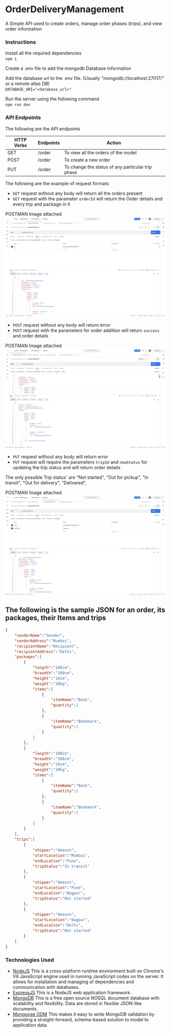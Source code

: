 # OrderDeliveryManagement
A Simple API used to create orders, manage order phases (trips), and view order information

### Instructions

Install all the required dependencies<br>
`npm i`

Create a .env file to add the mongodb Database Information

Add the database url to the .env file. (Usually "mongodb://localhost:27017/" or a remote atlas DB)<br>
`DATABASE_URI="<database_url>"`


Run the server using the following command<br>
`npm run dev`


### API Endpoints

The following are the API endpoints

| HTTP Verbs | Endpoints | Action |
| --- | --- | --- |
| GET | /order | To view all the orders of the model |
| POST | /order | To create a new order |
| PUT | /order | To change the status of any particular trip phase |

The following are the example of request formats


* `GET` request without any body will return all the orders present 
* `GET` request with the parameter `orderId` will return the Order details and every trip and package in it 

POSTMAN Image attached
![GET](images/GET.png "Title")

* `POST` request without any body will return error
* `POST` request with the parameters for order addition will return `success` and order details 

POSTMAN Image attached
![POST](images/POST.png "Title")

* `PUT` request without any body will return error
* `PUT` request will require the parameters `tripId` and `newStatus` for updating the trip status and will return order details 

The only possible Trip status' are "Not started",
"Out for pickup",
"In transit",
"Out for delivery",
"Delivered",

POSTMAN Image attached
![PUT](images/PUT.png "Title")


## The following is the sample JSON for an order, its packages, their Items and trips

```json
{
    "senderName":"Sender",
    "senderAddress":"Mumbai",
    "recipientName":"Recipient",
    "recipientAddress":"Delhi",
    "packages":[
        {
            "length":"100cm",
            "breadth":"200cm",
            "height":"10cm",
            "weight":"20kg",
            "items":[
                {
                    "itemName":"Book",
                    "quantity":2
                },
                {
                    "itemName":"Bookmark",
                    "quantity":1
                }
            ]
        },
        {
            "length":"100cm",
            "breadth":"200cm",
            "height":"10cm",
            "weight":"20kg",
            "items":[
                {
                    "itemName":"Book",
                    "quantity":2
                },
                {
                    "itemName":"Bookmark",
                    "quantity":1
                }
            ]
        }
    ],
    "trips":[
        {
            "shipper":"Amazon",
            "startLocation":"Mumbai",
            "endLocation":"Pune",
            "tripStatus":"In transit"
        },
        {
            "shipper":"Amazon",
            "startLocation":"Pune",
            "endLocation":"Nagpur",
            "tripStatus":"Not started"
        },
        {
            "shipper":"Amazon",
            "startLocation":"Nagpur",
            "endLocation":"Delhi",
            "tripStatus":"Not started"
        }
    ]
} 
```


### Technologies Used
* [NodeJS](https://nodejs.org/) This is a cross-platform runtime environment built on Chrome's V8 JavaScript engine used in running JavaScript codes on the server. It allows for installation and managing of dependencies and communication with databases.
* [ExpressJS](https://www.expresjs.org/) This is a NodeJS web application framework.
* [MongoDB](https://www.mongodb.com/) This is a free open source NOSQL document database with scalability and flexibility. Data are stored in flexible JSON-like documents.
* [Mongoose ODM](https://mongoosejs.com/) This makes it easy to write MongoDB validation by providing a straight-forward, schema-based solution to model to application data.
